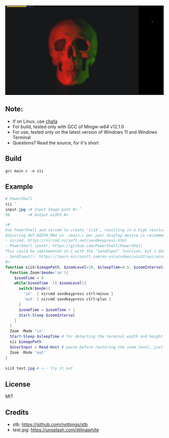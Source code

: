 ![Sample Output](./OutputSample.jpg)

## Note: 
- If on Linux, use [chafa](https://github.com/hpjansson/chafa)
- For build, tested only with GCC of Mingw-w64 v12.1.0
- For use, tested only on the latest version of Windows 11 and Windows Terminal
- Questions? Read the source, for it's short

## Build
```PowerShell
gcc main.c -o sii
```

## Example
```PowerShell
# PowerShell
sii `
input.jpg <# Input Image path #> `
50        <# Output width #>
```
```PowerShell
<#
Use PowerShell and nircmd to create 'siiX', resulting in a high resolution output.
Adjusting OUT_WIDTH_MAX in ./main.c per your display device is recommended.
- nircmd: https://nircmd.nirsoft.net/sendkeypress.html
- PowerShell (pwsh): https://github.com/PowerShell/PowerShell
This could be implemented in C with the 'SendInput' function, but I don't plan to do so.
- SendInput(): https://learn.microsoft.com/en-us/windows/win32/api/winuser/nf-winuser-sendinput
#>
function siiX($imagePath, $zoomLevel=10, $sleepTime=0.5, $zoomInterval=0.05) {
  function Zoom($mode='in'){
    $zoomTime = 0
    while($zoomTime -lt $zoomLevel){
      switch($mode){
        'in'  { nircmd sendkeypress ctrl+minus }
        'out' { nircmd sendkeypress ctrl+plus }
      }
      $zoomTime = $zoomTime + 1
      Start-Sleep $zoomInterval
    }
  }
  Zoom -Mode 'in'
  Start-Sleep $sleepTime # for detecting the terminal width and height accurately
  sii $imagePath
  $UserInput = Read-Host # pause before restoring the zoom level, just press Enter
  Zoom -Mode 'out'
}

siiX test.jpg # <-- Try it out
```

## License
MIT

## Credits
- stb: https://github.com/nothings/stb
- test.jpg: https://unsplash.com/@linawhite
